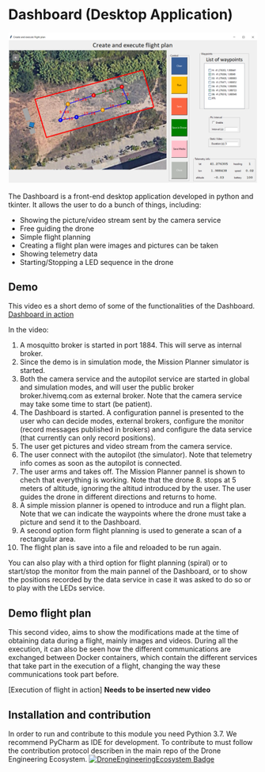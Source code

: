# Dashboard (Desktop Application)
![dashboardDemo](https://github.com/JordiLlaveria/DashboardDEE/blob/manager/assets/FlightPlan.PNG)

The Dashboard is a front-end desktop application developed in python and tkinter. It allows the user to do a bunch of things, including:
- Showing the picture/video stream sent by the camera service
- Free guiding the drone
- Simple flight planning
- Creating a flight plan were images and pictures can be taken
- Showing telemetry data
- Starting/Stopping a LED sequence in the drone

## Demo
This video es a short demo of some of the functionalities of the Dashboard.
[Dashboard in action](https://youtu.be/08v7_bG5FcM)

In the video:
1. A mosquitto broker is started in port 1884. This will serve as internal broker.
2. Since the demo is in simulation mode, the Mission Planner simulator is started.
3. Both the camera service and the autopilot service are started in global and simulation modes, and will user the public broker broker.hivemq.com as external broker. Note that the camera service may take some time to start (be patient).
4. The Dashboard is started. A configuration pannel is presented to the user who can decide modes, external brokers, configure the monitor (record messages published in brokers) and configure the data service (that currently can only record positions).
5. The user get pictures and video stream from the camera service.
6. The user connect with the autopilot (the simulator). Note that telemetry info comes as soon as the autopilot is connected.
7. The user arms and takes off. The Mission Planner pannel is shown to chech that everything is working. Note that the drone 8. stops at 5 meters of altitude, ignoring the altitud introduced by the user.
The user guides the drone in different directions and returns to home.
9. A simple mission planner is opened to introduce and run a flight plan. Note that we can indicate the waypoints where the drone must take a picture and send it to the Dashboard.
10. A second option form flight planning is used to generate a scan of a rectangular area.
11. The flight plan is save into a file and reloaded to be run again.

You can also play with a third option for flight planning (spiral) or to start/stop the monitor from the main pannel of the Dashboard, or to show the positions recorded by the data service in case it was asked to do so or to play with the LEDs service.

## Demo flight plan

This second video, aims to show the modifications made at the time of obtaining data during a flight, mainly images and videos. During all the execution, it can also be seen how the different communications are exchanged between Docker containers, which contain the different services that take part in the execution of a flight, changing the way these communications took part before.

[Execution of flight in action] __Needs to be inserted new video__

## Installation and contribution
In order to run and contribute to this module you need Pythion 3.7. We recommend PyCharm as IDE for development.
To contribute to must follow the contribution protocol describen in the main repo of the Drone Engineering Ecosystem.
[![DroneEngineeringEcosystem Badge](https://img.shields.io/badge/DEE-MainRepo-brightgreen.svg)](https://github.com/dronsEETAC/DroneEngineeringEcosystemDEE)

